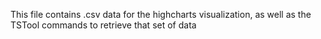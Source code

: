 This file contains .csv data for the highcharts visualization, as well as the TSTool commands to retrieve that set of data
